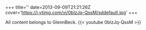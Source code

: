 +++
title=''
date=2013-09-09T21:21:26Z
cover='https://i.ytimg.com/vi/0blzJq-QssM/sddefault.jpg'
+++

All content belongs to GlennBeck.
{{< youtube 0blzJq-QssM >}}
